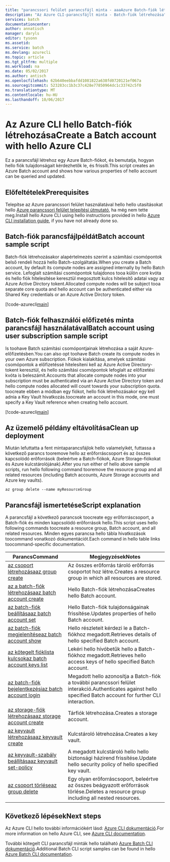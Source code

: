 ```yaml
---
title: "parancssori felület parancsfájl minta - aaaAzure Batch-fiók létrehozása |} Microsoft Docs"
description: "Az Azure CLI-parancsfájlt minta - Batch-fiók létrehozása"
services: batch
documentationcenter: 
author: annatisch
manager: daryls
editor: tysonn
ms.assetid: 
ms.service: batch
ms.devlang: azurecli
ms.topic: article
ms.tgt_pltfrm: multiple
ms.workload: na
ms.date: 05/02/2017
ms.author: antisch
ms.openlocfilehash: 62b640eebbafdd1081822a638fd0720121ef067a
ms.sourcegitcommit: 523283cc1b3c37c428e77850964dc1c33742c5f0
ms.translationtype: MT
ms.contentlocale: hu-HU
ms.lasthandoff: 10/06/2017
---
```

# <a name="create-a-batch-account-with-hello-azure-cli"></a><span data-ttu-id="c4be7-103">Az Azure CLI hello Batch-fiók létrehozása</span><span class="sxs-lookup"><span data-stu-id="c4be7-103">Create a Batch account with hello Azure CLI</span></span>

<span data-ttu-id="c4be7-104">Ez a parancsfájl létrehoz egy Azure Batch-fiókot, és bemutatja, hogyan hello fiók tulajdonságait kérdezhetők le, és frissíti.</span><span class="sxs-lookup"><span data-stu-id="c4be7-104">This script creates an Azure Batch account and shows how various properties of hello account can be queried and updated.</span></span>

## <a name="prerequisites"></a><span data-ttu-id="c4be7-105">Előfeltételek</span><span class="sxs-lookup"><span data-stu-id="c4be7-105">Prerequisites</span></span>

<span data-ttu-id="c4be7-106">Telepítse az Azure parancssori felület használatával hello hello utasításokat hello [Azure parancssori felület telepítési útmutató](https://docs.microsoft.com/cli/azure/install-azure-cli), ha még nem tette meg.</span><span class="sxs-lookup"><span data-stu-id="c4be7-106">Install hello Azure CLI using hello instructions provided in hello [Azure CLI installation guide](https://docs.microsoft.com/cli/azure/install-azure-cli), if you have not already done so.</span></span>

## <a name="batch-account-sample-script"></a><span data-ttu-id="c4be7-107">Batch-fiók parancsfájlpéldát</span><span class="sxs-lookup"><span data-stu-id="c4be7-107">Batch account sample script</span></span>

<span data-ttu-id="c4be7-108">Batch-fiók létrehozásakor alapértelmezés szerint a számítási csomópontok belső rendeli hozzá hello Batch-szolgáltatás.</span><span class="sxs-lookup"><span data-stu-id="c4be7-108">When you create a Batch account, by default its compute nodes are assigned internally by hello Batch service.</span></span> <span data-ttu-id="c4be7-109">Lefoglalt számítási csomópontok tulajdonos tooa külön core kvóta és hello fiók hitelesítése keresztül megosztott kulcs hitelesítő adatai vagy az Azure Active Dirctory tokent.</span><span class="sxs-lookup"><span data-stu-id="c4be7-109">Allocated compute nodes will be subject tooa separate core quota and hello account can be authenticated either via Shared Key credentials or an Azure Active Dirctory token.</span></span>

[!code-azurecli[main](../../../cli_scripts/batch/create-account/create-account.sh "Create Account")]

## <a name="batch-account-using-user-subscription-sample-script"></a><span data-ttu-id="c4be7-110">Batch-fiók felhasználói előfizetés minta parancsfájl használatával</span><span class="sxs-lookup"><span data-stu-id="c4be7-110">Batch account using user subscription sample script</span></span>

<span data-ttu-id="c4be7-111">Is toohave Batch számítási csomópontjainak létrehozása a saját Azure-előfizetésben.</span><span class="sxs-lookup"><span data-stu-id="c4be7-111">You can also opt toohave Batch create its compute nodes in your own Azure subscription.</span></span>
<span data-ttu-id="c4be7-112">Fiókok kialakítása, amelyek számítási csomópontok a előfizetéssé hitelesíteni kell az Azure Active Directory-tokent keresztül, és hello számítási csomópontok lefoglalt az előfizetési kvóta is beleszámít.</span><span class="sxs-lookup"><span data-stu-id="c4be7-112">Accounts that allocate compute nodes into your subscription must be authenticated via an Azure Active Directory token and hello compute nodes allocated will count towards your subscription quota.</span></span> <span data-ttu-id="c4be7-113">toocreate ebben a módban egy fiókot, hello fiók létrehozásakor egy kell adnia a Key Vault hivatkozás.</span><span class="sxs-lookup"><span data-stu-id="c4be7-113">toocreate an account in this mode, one must specify a Key Vault reference when creating hello account.</span></span>

[!code-azurecli[main](../../../cli_scripts/batch/create-account/create-account-user-subscription.sh  "Create Account using User Subscription")]

## <a name="clean-up-deployment"></a><span data-ttu-id="c4be7-114">Az üzemelő példány eltávolítása</span><span class="sxs-lookup"><span data-stu-id="c4be7-114">Clean up deployment</span></span>

<span data-ttu-id="c4be7-115">Miután lefuttatta a fent mintaparancsfájlok hello valamelyikét, futtassa a következő parancs tooremove hello az erőforráscsoport és az összes kapcsolódó erőforrások (beleértve a Batch-fiókok, Azure Storage-fiókokat és Azure kulcstárolójának).</span><span class="sxs-lookup"><span data-stu-id="c4be7-115">After you run either of hello above sample scripts, run hello following command tooremove the resource group and all related resources (including Batch accounts, Azure Storage accounts and Azure key vaults).</span></span>

```azurecli
az group delete --name myResourceGroup
```

## <a name="script-explanation"></a><span data-ttu-id="c4be7-116">Parancsfájl ismertetése</span><span class="sxs-lookup"><span data-stu-id="c4be7-116">Script explanation</span></span>

<span data-ttu-id="c4be7-117">A parancsfájl a következő parancsok toocreate egy erőforráscsoport, a Batch-fiók és minden kapcsolódó erőforrások hello.</span><span class="sxs-lookup"><span data-stu-id="c4be7-117">This script uses hello following commands toocreate a resource group, Batch account, and all related resources.</span></span> <span data-ttu-id="c4be7-118">Minden egyes parancsa hello tábla hivatkozások toocommand vonatkozó dokumentációt.</span><span class="sxs-lookup"><span data-stu-id="c4be7-118">Each command in hello table links toocommand-specific documentation.</span></span>

| <span data-ttu-id="c4be7-119">Parancs</span><span class="sxs-lookup"><span data-stu-id="c4be7-119">Command</span></span> | <span data-ttu-id="c4be7-120">Megjegyzések</span><span class="sxs-lookup"><span data-stu-id="c4be7-120">Notes</span></span> |
|---|---|
| [<span data-ttu-id="c4be7-121">az csoport létrehozása</span><span class="sxs-lookup"><span data-stu-id="c4be7-121">az group create</span></span>](https://docs.microsoft.com/cli/azure/group#create) | <span data-ttu-id="c4be7-122">Az összes erőforrás tároló erőforrás csoportot hoz létre.</span><span class="sxs-lookup"><span data-stu-id="c4be7-122">Creates a resource group in which all resources are stored.</span></span> |
| [<span data-ttu-id="c4be7-123">az a batch-fiók létrehozása</span><span class="sxs-lookup"><span data-stu-id="c4be7-123">az batch account create</span></span>](https://docs.microsoft.com/cli/azure/batch/account#create) | <span data-ttu-id="c4be7-124">Hello Batch-fiók létrehozása</span><span class="sxs-lookup"><span data-stu-id="c4be7-124">Creates hello Batch account.</span></span>  |
| [<span data-ttu-id="c4be7-125">az batch-fiók beállítása</span><span class="sxs-lookup"><span data-stu-id="c4be7-125">az batch account set</span></span>](https://docs.microsoft.com/cli/azure/batch/account#set) | <span data-ttu-id="c4be7-126">Hello Batch-fiók tulajdonságainak frissítése.</span><span class="sxs-lookup"><span data-stu-id="c4be7-126">Updates properties of hello Batch account.</span></span>  |
| [<span data-ttu-id="c4be7-127">az batch-fiók megjelenítése</span><span class="sxs-lookup"><span data-stu-id="c4be7-127">az batch account show</span></span>](https://docs.microsoft.com/cli/azure/batch/account#show) | <span data-ttu-id="c4be7-128">Hello részleteit kérdezi le a Batch-fiókhoz megadott.</span><span class="sxs-lookup"><span data-stu-id="c4be7-128">Retrieves details of hello specified Batch account.</span></span>  |
| [<span data-ttu-id="c4be7-129">az kötegelt fióklista kulcsok</span><span class="sxs-lookup"><span data-stu-id="c4be7-129">az batch account keys list</span></span>](https://docs.microsoft.com/cli/azure/batch/account/keys#list) | <span data-ttu-id="c4be7-130">Lekéri hello hívóbetűk hello a Batch-fiókhoz megadott.</span><span class="sxs-lookup"><span data-stu-id="c4be7-130">Retrieves hello access keys of hello specified Batch account.</span></span>  |
| [<span data-ttu-id="c4be7-131">az batch-fiók bejelentkezési</span><span class="sxs-lookup"><span data-stu-id="c4be7-131">az batch account login</span></span>](https://docs.microsoft.com/cli/azure/batch/account#login) | <span data-ttu-id="c4be7-132">Megadott hello azonosítja a Batch-fiók a további parancssori felület interakció.</span><span class="sxs-lookup"><span data-stu-id="c4be7-132">Authenticates against hello specified Batch account for further CLI interaction.</span></span>  |
| [<span data-ttu-id="c4be7-133">az storage-fiók létrehozása</span><span class="sxs-lookup"><span data-stu-id="c4be7-133">az storage account create</span></span>](https://docs.microsoft.com/cli/azure/storage/account#create) | <span data-ttu-id="c4be7-134">Tárfiók létrehozása.</span><span class="sxs-lookup"><span data-stu-id="c4be7-134">Creates a storage account.</span></span> |
| [<span data-ttu-id="c4be7-135">az keyvault létrehozása</span><span class="sxs-lookup"><span data-stu-id="c4be7-135">az keyvault create</span></span>](https://docs.microsoft.com/cli/azure/keyvault#create) | <span data-ttu-id="c4be7-136">Kulcstároló létrehozása.</span><span class="sxs-lookup"><span data-stu-id="c4be7-136">Creates a key vault.</span></span> |
| [<span data-ttu-id="c4be7-137">az keyvault-szabály beállítása</span><span class="sxs-lookup"><span data-stu-id="c4be7-137">az keyvault set-policy</span></span>](https://docs.microsoft.com/cli/azure/keyvault#set-policy) | <span data-ttu-id="c4be7-138">A megadott kulcstároló hello hello biztonsági házirend frissítése.</span><span class="sxs-lookup"><span data-stu-id="c4be7-138">Update hello security policy of hello specified key vault.</span></span> |
| [<span data-ttu-id="c4be7-139">az csoport törlése</span><span class="sxs-lookup"><span data-stu-id="c4be7-139">az group delete</span></span>](https://docs.microsoft.com/cli/azure/group#delete) | <span data-ttu-id="c4be7-140">Egy olyan erőforráscsoport, beleértve az összes beágyazott erőforrások törlése.</span><span class="sxs-lookup"><span data-stu-id="c4be7-140">Deletes a resource group including all nested resources.</span></span> |

## <a name="next-steps"></a><span data-ttu-id="c4be7-141">Következő lépések</span><span class="sxs-lookup"><span data-stu-id="c4be7-141">Next steps</span></span>

<span data-ttu-id="c4be7-142">Az Azure CLI hello további információkért lásd: [Azure CLI dokumentáció](https://docs.microsoft.com/cli/azure/overview).</span><span class="sxs-lookup"><span data-stu-id="c4be7-142">For more information on hello Azure CLI, see [Azure CLI documentation](https://docs.microsoft.com/cli/azure/overview).</span></span>

<span data-ttu-id="c4be7-143">További kötegelt CLI parancsfájl minták hello található [Azure Batch CLI dokumentáció](../batch-cli-samples.md).</span><span class="sxs-lookup"><span data-stu-id="c4be7-143">Additional Batch CLI script samples can be found in hello [Azure Batch CLI documentation](../batch-cli-samples.md).</span></span>
